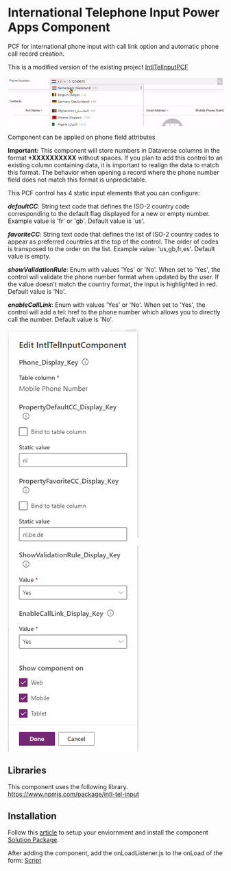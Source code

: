# International Telephone Input Power Apps Component
 PCF for international phone input with call link option and automatic phone call record creation.
 
 This is a modified version of the existing project <a href="https://github.com/rafaelbatista6/IntlTelInputPCF">IntlTelInputPCF</a>

 <img src="https://github.com/LynqdSolutions/IntTelInput_LYNQD/blob/main/images/preview.gif">

 Component can be applied on phone field attributes

**Important:** This component will store numbers in Dataverse columns in the format **+XXXXXXXXXX** without spaces. If you plan to add this control to an existing column containing data, it is important to realign the data to match this format. The behavior when opening a record where the phone number field does not match this format is unpredictable.


This PCF control has 4 static input elements that you can configure:

***defaultCC***: String text code that defines the ISO-2 country code corresponding to the default flag displayed for a new or empty number. Example value is 'fr' or 'gb'. Default value is 'us'.

***favoriteCC***: String text code that defines the list of ISO-2 country codes to appear as preferred countries at the top of the control. The order of codes is transposed to the order on the list. Example value: 'us,gb,fr,es'. Default value is empty.

***showValidationRule***: Enum with values 'Yes' or 'No'. When set to 'Yes', the control will validate the phone number format when updated by the user. If the value doesn't match the country format, the input is highlighted in red. Default value is 'No'.

***enableCallLink***: Enum with values 'Yes' or 'No'. When set to 'Yes', the control will add a tel: href to the phone number which allows you to directly call the number. Default value is 'No'.

<img src="https://github.com/LynqdSolutions/IntTelInput_LYNQD/blob/main/images/Screencapture.png">

## Libraries
This component uses the following library.
https://www.npmjs.com/package/intl-tel-input

## Installation
Follow this [article](https://docs.microsoft.com/en-us/powerapps/developer/component-framework/component-framework-for-canvas-apps) to setup your enviornment and install the component [Solution Package](https://github.com/LynqdSolutions/IntTelInput_LYNQD/blob/main/releases/IntlTelInpuSolutionUpdate.zip).

After adding the component, add the onLoadListener.js to the onLoad of the form: [Script](https://github.com/LynqdSolutions/IntTelInput_LYNQD/blob/main/source/onLoad/onLoadListener.js)
